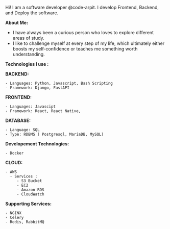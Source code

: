 Hi! I am a software developer @code-arpit. I develop Frontend, Backend, and Deploy the software.

**About Me:**
  - I have always been a curious person who loves to explore different areas of study. 
  - I like to challenge myself at every step of my life, which ultimately either boosts my self-confidence or teaches me something worth understanding.

**Technologies I use :**

  **BACKEND:**
  
    - Languages: Python, Javascript, Bash Scripting 
    - Framework: Django, FastAPI
  
  **FRONTEND:**
  
    - Languages: Javascipt 
    - Framework: React, React Native, 
  
  **DATABASE:**
  
    - Language: SQL
    - Type: RDBMS ( Postgresql, MariaDB, MySQL)
    
  **Developement Technologies:** 
  
    - Docker
  
  **CLOUD:**
    
    - AWS 
      - Services :
         - S3 Bucket
         - EC2
         - Amazon RDS
         - CloudWatch
  
  **Supporting Services:**
    
    - NGINX
    - Celery
    - Redis, RabbitMQ
